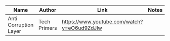 |  Name |  Author  | Link  |  Notes   |
| ---   |  --- |   --- |   --- |
| Anti Corruption Layer  |   Tech Primers  |   <https://www.youtube.com/watch?v=eO6ud9ZdJlw> | |
